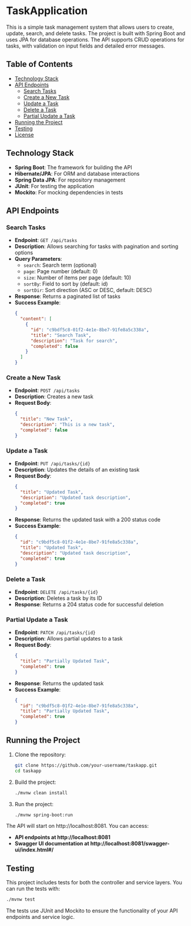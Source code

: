 # TaskApplication

This is a simple task management system that allows users to create, update, search, and delete tasks. The project is built with Spring Boot and uses JPA for database operations. The API supports CRUD operations for tasks, with validation on input fields and detailed error messages.

## Table of Contents

- [Technology Stack](#technology-stack)
- [API Endpoints](#api-endpoints)
  - [Search Tasks](#search-tasks)
  - [Create a New Task](#create-a-new-task)
  - [Update a Task](#update-a-task)
  - [Delete a Task](#delete-a-task)
  - [Partial Update a Task](#partial-update-a-task)
- [Running the Project](#running-the-project)
- [Testing](#testing)
- [License](#license)

## Technology Stack

- **Spring Boot**: The framework for building the API
- **Hibernate/JPA**: For ORM and database interactions
- **Spring Data JPA**: For repository management
- **JUnit**: For testing the application
- **Mockito**: For mocking dependencies in tests

## API Endpoints

### Search Tasks

- **Endpoint**: `GET /api/tasks`
- **Description**: Allows searching for tasks with pagination and sorting options
- **Query Parameters**:
  - `search`: Search term (optional)
  - `page`: Page number (default: 0)
  - `size`: Number of items per page (default: 10)
  - `sortBy`: Field to sort by (default: id)
  - `sortDir`: Sort direction (ASC or DESC, default: DESC)
- **Response**: Returns a paginated list of tasks
- **Success Example**:
  ```json
  {
    "content": [
      {
        "id": "c9bdf5c8-01f2-4e1e-8be7-91fe8a5c338a",
        "title": "Search Task",
        "description": "Task for search",
        "completed": false
      }
    ]
  }
  ```

### Create a New Task

- **Endpoint**: `POST /api/tasks`
- **Description**: Creates a new task
- **Request Body**:
  ```json
  {
    "title": "New Task",
    "description": "This is a new task",
    "completed": false
  }
  ```

### Update a Task

- **Endpoint**: `PUT /api/tasks/{id}`
- **Description**: Updates the details of an existing task
- **Request Body**:
  ```json
  {
    "title": "Updated Task",
    "description": "Updated task description",
    "completed": true
  }
  ```
- **Response**: Returns the updated task with a 200 status code
- **Success Example**:
  ```json
  {
    "id": "c9bdf5c8-01f2-4e1e-8be7-91fe8a5c338a",
    "title": "Updated Task",
    "description": "Updated task description",
    "completed": true
  }
  ```

### Delete a Task

- **Endpoint**: `DELETE /api/tasks/{id}`
- **Description**: Deletes a task by its ID
- **Response**: Returns a 204 status code for successful deletion

### Partial Update a Task

- **Endpoint**: `PATCH /api/tasks/{id}`
- **Description**: Allows partial updates to a task
- **Request Body**:
  ```json
  {
    "title": "Partially Updated Task",
    "completed": true
  }
  ```
- **Response**: Returns the updated task
- **Success Example**:
  ```json
  {
    "id": "c9bdf5c8-01f2-4e1e-8be7-91fe8a5c338a",
    "title": "Partially Updated Task",
    "completed": true
  }
  ```

## Running the Project

1. Clone the repository:
   ```bash
   git clone https://github.com/your-username/taskapp.git
   cd taskapp
   ```

2. Build the project:
   ```bash
   ./mvnw clean install
   ```

3. Run the project:
   ```bash
   ./mvnw spring-boot:run
   ```
The API will start on http://localhost:8081. You can access:
  - **API endpoints at http://localhost:8081**
  - **Swagger UI documentation at http://localhost:8081/swagger-ui/index.html#/**

## Testing

This project includes tests for both the controller and service layers. You can run the tests with:

```bash
./mvnw test
```

The tests use JUnit and Mockito to ensure the functionality of your API endpoints and service logic.
